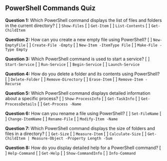 ## PowerShell Commands Quiz

**Question 1:** Which PowerShell command displays the list of files and folders in the current directory?
[ ] `Show-Files`
[ ] `Get-Item`
[ ] `List-Contents`
[ ] `Get-ChildItem`

**Question 2:** How can you create a new empty file using PowerShell?
[ ] `New-EmptyFile`
[ ] `Create-File -Empty`
[ ] `New-Item -ItemType File`
[ ] `Make-File -Type Empty`

**Question 3:** Which PowerShell command is used to start a service?
[ ] `Start-Service`
[ ] `Run-Service`
[ ] `Begin-Service`
[ ] `Launch-Service`

**Question 4:** How do you delete a folder and its contents using PowerShell?
[ ] `Delete-Folder`
[ ] `Remove-Directory`
[ ] `Erase-Item`
[ ] `Remove-Item -Recurse`

**Question 5:** Which PowerShell command displays detailed information about a specific process?
[ ] `Show-ProcessInfo`
[ ] `Get-TaskInfo`
[ ] `Get-ProcessDetails`
[ ] `Get-Process -Name`

**Question 6:** How can you rename a file using PowerShell?
[ ] `Set-FileName`
[ ] `Change-ItemName`
[ ] `Rename-File`
[ ] `Modify-Item -Name`

**Question 7:** Which PowerShell command displays the size of folders and files in a directory?
[ ] `Get-Size`
[ ] `Measure-Item`
[ ] `Calculate-Size`
[ ] `Get-ChildItem | Measure-Object -Property Length -Sum`

**Question 8:** How do you display detailed help for a PowerShell command?
[ ] `Help-Command`
[ ] `Get-Help`
[ ] `Show-CommandInfo`
[ ] `Info-Command`
